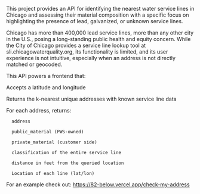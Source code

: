 This project provides an API for identifying the nearest water service lines in Chicago and assessing their material composition with a specific focus on highlighting the presence of lead, galvanized, or unknown service lines.

Chicago has more than 400,000 lead service lines, more than any other city in the U.S., posing a long-standing public health and equity concern. While the City of Chicago provides a service line lookup tool at sli.chicagowaterquality.org,
its functionality is limited, and its user experience is not intuitive, especially when an address is not directly matched or geocoded.

This API powers a frontend that:

  Accepts a latitude and longitude

  Returns the k-nearest unique addresses with known service line data

  For each address, returns:

      address

      public_material (PWS-owned)

      private_material (customer side)

      classification of the entire service line

      distance in feet from the queried location

      Location of each line (lat/lon)

      
For an example check out: https://82-below.vercel.app/check-my-address
